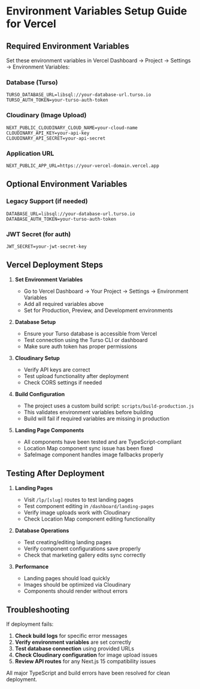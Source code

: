 # Environment Variables Setup Guide for Vercel

## Required Environment Variables

Set these environment variables in Vercel Dashboard → Project → Settings → Environment Variables:

### Database (Turso)

```
TURSO_DATABASE_URL=libsql://your-database-url.turso.io
TURSO_AUTH_TOKEN=your-turso-auth-token
```

### Cloudinary (Image Upload)

```
NEXT_PUBLIC_CLOUDINARY_CLOUD_NAME=your-cloud-name
CLOUDINARY_API_KEY=your-api-key
CLOUDINARY_API_SECRET=your-api-secret
```

### Application URL

```
NEXT_PUBLIC_APP_URL=https://your-vercel-domain.vercel.app
```

## Optional Environment Variables

### Legacy Support (if needed)

```
DATABASE_URL=libsql://your-database-url.turso.io
DATABASE_AUTH_TOKEN=your-turso-auth-token
```

### JWT Secret (for auth)

```
JWT_SECRET=your-jwt-secret-key
```

## Vercel Deployment Steps

1. **Set Environment Variables**

   - Go to Vercel Dashboard → Your Project → Settings → Environment Variables
   - Add all required variables above
   - Set for Production, Preview, and Development environments

2. **Database Setup**

   - Ensure your Turso database is accessible from Vercel
   - Test connection using the Turso CLI or dashboard
   - Make sure auth token has proper permissions

3. **Cloudinary Setup**

   - Verify API keys are correct
   - Test upload functionality after deployment
   - Check CORS settings if needed

4. **Build Configuration**

   - The project uses a custom build script: `scripts/build-production.js`
   - This validates environment variables before building
   - Build will fail if required variables are missing in production

5. **Landing Page Components**
   - All components have been tested and are TypeScript-compliant
   - Location Map component sync issue has been fixed
   - SafeImage component handles image fallbacks properly

## Testing After Deployment

1. **Landing Pages**

   - Visit `/lp/[slug]` routes to test landing pages
   - Test component editing in `/dashboard/landing-pages`
   - Verify image uploads work with Cloudinary
   - Check Location Map component editing functionality

2. **Database Operations**

   - Test creating/editing landing pages
   - Verify component configurations save properly
   - Check that marketing gallery edits sync correctly

3. **Performance**
   - Landing pages should load quickly
   - Images should be optimized via Cloudinary
   - Components should render without errors

## Troubleshooting

If deployment fails:

1. **Check build logs** for specific error messages
2. **Verify environment variables** are set correctly
3. **Test database connection** using provided URLs
4. **Check Cloudinary configuration** for image upload issues
5. **Review API routes** for any Next.js 15 compatibility issues

All major TypeScript and build errors have been resolved for clean deployment.
